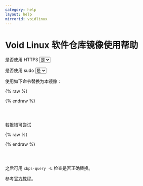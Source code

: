 ```yaml
---
category: help
layout: help
mirrorid: voidlinux
---
```


<!-- 本 markdown 从 mirrorz-org/mirrorz-help 自动生成，如需修改，请修改 mirrorz-org/mirrorz-help 的对应部分 -->

# Void Linux 软件仓库镜像使用帮助

<form class="form-inline">
<div class="form-group">
	<label>是否使用 HTTPS</label>
	<select id="http-select" class="form-control content-select" data-target="#content-0,#content-1">
	  <option data-http_protocol="https://" selected>是</option>
	  <option data-http_protocol="http://">否</option>
	</select>
</div>
</form>


<form class="form-inline">
<div class="form-group">
	<label>是否使用 sudo</label>
	<select id="sudo-select" class="form-control content-select" data-target="#content-0,#content-1">
	  <option data-sudo="sudo " data-sudoE="sudo -E " selected>是</option>
	  <option data-sudo="" data-sudoE="">否</option>
	</select>
</div>
</form>



使用如下命令替换为本镜像：



{% raw %}
<script id="template-0" type="x-tmpl-markup">
mkdir -p /etc/xbps.d
cp /usr/share/xbps.d/*-repository-*.conf /etc/xbps.d/
sed -i 's|https://repo-default.voidlinux.org|{{http_protocol}}{{mirror}}|g' /etc/xbps.d/*-repository-*.conf
</script>
{% endraw %}

<p></p>

<pre>
<code id="content-0" class="language-bash" data-template="#template-0" data-select="#http-select,#sudo-select">
</code>
</pre>


若报错可尝试



{% raw %}
<script id="template-1" type="x-tmpl-markup">
sed -i 's|https://alpha.de.repo.voidlinux.org|{{http_protocol}}{{mirror}}|g' /etc/xbps.d/*-repository-*.conf
</script>
{% endraw %}

<p></p>

<pre>
<code id="content-1" class="language-bash" data-template="#template-1" data-select="#http-select,#sudo-select">
</code>
</pre>


之后可用 `xbps-query -L` 检查是否正确替换。

参考[官方教程](https://docs.voidlinux.org/xbps/repositories/mirrors/changing.html)。

